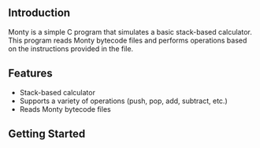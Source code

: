 ## Introduction
Monty is a simple C program that simulates a basic stack-based calculator. This program reads Monty bytecode files and performs operations based on the instructions provided in the file.

## Features
- Stack-based calculator
- Supports a variety of operations (push, pop, add, subtract, etc.)
- Reads Monty bytecode files

## Getting Started

